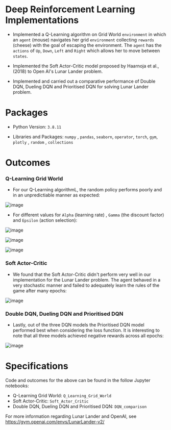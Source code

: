 # Deep Reinforcement Learning Implementations

- Implemented a Q-Learning algorithm on Grid World `environment` in which an `agent` (mouse) navigates her grid `environment` collecting `rewards` (cheese) with the goal of escaping the environment. The `agent` has the `actions` of `Up`, `Down`, `Left` and `Right` which allows her to move between `states`.

- Implemented the Soft Actor-Critic model proposed by Haarnoja et al., (2018) to Open AI's Lunar Lander problem. 

- Implemented and carried out a comparative performance of Double DQN, Dueling DQN and Prioritised DQN for solving Lunar Lander problem.


# Packages

- Python Version: `3.8.11`

- Libraries and Packages: `numpy` , `pandas`, `seaborn`, `operator`, `torch`, `gym`, `plotly` , `random` , `collections`


# Outcomes

### Q-Learning Grid World
- For our Q-Learning algorithmL, the random policy performs poorly and in an unpredictiable manner as expected:

![image](https://user-images.githubusercontent.com/65977822/133047100-c089c6b4-6419-4a93-a554-0167eae4cc2e.png)

- For different values for `Alpha` (learning rate) , `Gamma` (the discount factor) and `Epsilon` (action selection):

![image](https://user-images.githubusercontent.com/65977822/133047853-590b76fc-7a66-4d66-91fd-3acaac5cecf7.png)

![image](https://user-images.githubusercontent.com/65977822/133047888-d16d1071-d568-441a-94be-682f21bb7f69.png)

![image](https://user-images.githubusercontent.com/65977822/133047913-d4b19aea-b5f8-4b51-a72c-03f529ff2daf.png)


### Soft Actor-Critic

- We found that the Soft Actor-Critic didn't perform very well in our implementation for the Lunar Lander problem. The agent behaved in a very stochastic manner and failed to adequately learn the rules of the game after many epochs:

![image](https://user-images.githubusercontent.com/65977822/133048289-63ee4bcb-50cc-426a-9f45-4f96dc821cab.png)


### Double DQN, Dueling DQN and Prioritised DQN

- Lastly, out of the three DQN models the Prioritised DQN model performed best when considering the loss function. It is interesting to note that all three models achieved negative rewards across all epochs:

![image](https://user-images.githubusercontent.com/65977822/133049123-00f0fc3e-6426-4eeb-88f4-a2d49d3223a3.png)

# Specifications

Code and outcomes for the above can be found in the follow Jupyter notebooks:

- Q-Learning Grid World: `Q_Learning_Grid_World`
- Soft Actor-Critic: `Soft_Actor_Critic`
- Double DQN, Dueling DQN and Prioritised DQN: `DQN_comparison`

For more information regarding Lunar Lander and OpenAI, see https://gym.openai.com/envs/LunarLander-v2/
